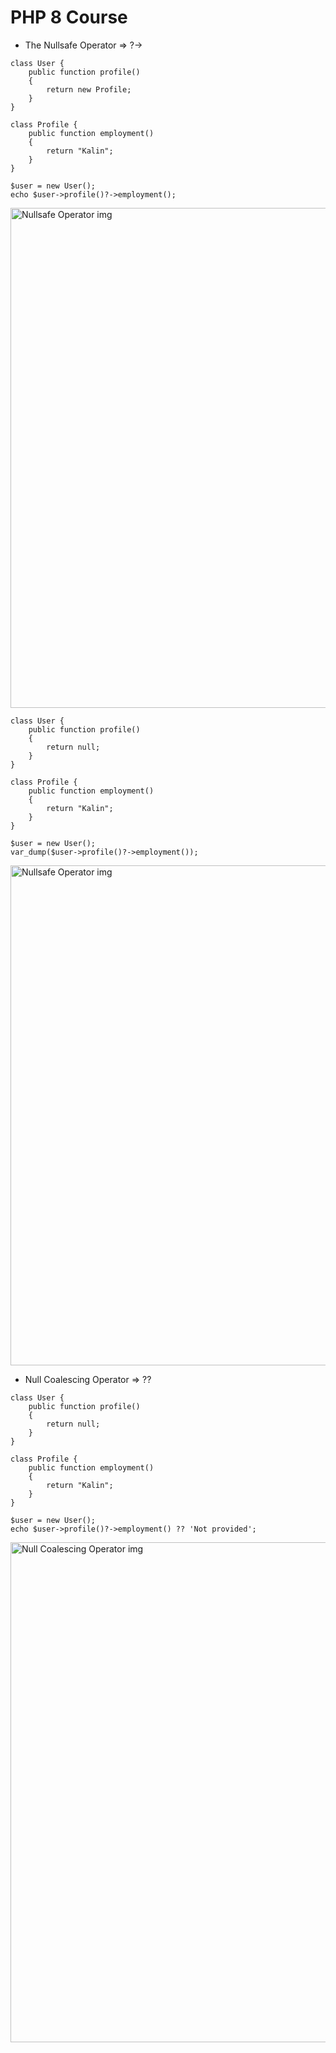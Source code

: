 # PHP 8 Course

* The Nullsafe Operator => ?->

```
class User {
    public function profile()
    {
        return new Profile;
    }
}

class Profile {
    public function employment()
    {
        return "Kalin";
    }
}

$user = new User();
echo $user->profile()?->employment();
```
<img src="https://i.ibb.co/8KyzpVT/1.png" alt="Nullsafe Operator img" width="800">

```
class User {
    public function profile()
    {
        return null;
    }
}

class Profile {
    public function employment()
    {
        return "Kalin";
    }
}

$user = new User();
var_dump($user->profile()?->employment());
```
<img src="https://i.ibb.co/3fb7H7J/2.png" alt="Nullsafe Operator img" width="800">


* Null Coalescing Operator => ??
```
class User {
    public function profile()
    {
        return null;
    }
}

class Profile {
    public function employment()
    {
        return "Kalin";
    }
}

$user = new User();
echo $user->profile()?->employment() ?? 'Not provided';
```
<img src="https://i.ibb.co/kGT9zSV/3.png" alt="Null Coalescing Operator img" width="800">